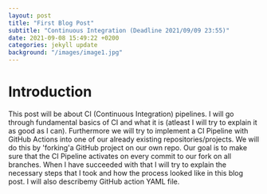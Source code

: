 ```yaml
---
layout: post
title: "First Blog Post"
subtitle: "Continuous Integration (Deadline 2021/09/09 23:55)"
date: 2021-09-08 15:49:22 +0200
categories: jekyll update
background: "/images/image1.jpg"
---
```


# Introduction

This post will be about CI (Continuous Integration) pipelines. I will go through fundamental basics of CI and what it is (atleast I will try to explain it as good as I can). Furthermore we will try to implement a CI Pipeline with GitHub Actions into one of our already existing repositories/projects. We will do this by 'forking'a GitHub project on our own repo. Our goal is to make sure that the CI Pipeline activates on every commit to our fork on all branches. When I have succeeded with that I will try to explain the necessary steps that I took and how the process looked like in this blog post. I will also describemy GitHub action YAML file.
